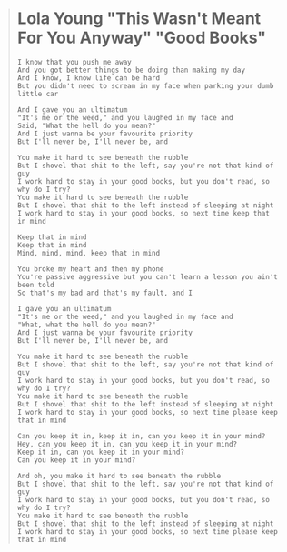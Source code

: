 > # **Lola Young "This Wasn't Meant For You Anyway" "Good Books"**
>
>```
> I know that you push me away
> And you got better things to be doing than making my day
> And I know, I know life can be hard
> But you didn't need to scream in my face when parking your dumb little car
>
> And I gave you an ultimatum
> "It's me or the weed," and you laughed in my face and
> Said, "What the hell do you mean?"
> And I just wanna be your favourite priority
> But I'll never be, I'll never be, and
>
> You make it hard to see beneath the rubble
> But I shovel that shit to the left, say you're not that kind of guy
> I work hard to stay in your good books, but you don't read, so why do I try?
> You make it hard to see beneath the rubble
> But I shovel that shit to the left instead of sleeping at night
> I work hard to stay in your good books, so next time keep that in mind
>
> Keep that in mind
> Keep that in mind
> Mind, mind, mind, keep that in mind
>
> You broke my heart and then my phone
> You're passive aggressive but you can't learn a lesson you ain't been told
> So that's my bad and that's my fault, and I
>
> I gave you an ultimatum
> "It's me or the weed," and you laughed in my face and
> "What, what the hell do you mean?"
> And I just wanna be your favourite priority
> But I'll never be, I'll never be, and
>
> You make it hard to see beneath the rubble
> But I shovel that shit to the left, say you're not that kind of guy
> I work hard to stay in your good books, but you don't read, so why do I try?
> You make it hard to see beneath the rubble
> But I shovel that shit to the left instead of sleeping at night
> I work hard to stay in your good books, so next time please keep that in mind
>
> Can you keep it in, keep it in, can you keep it in your mind?
> Hey, can you keep it in, can you keep it in your mind?
> Keep it in, can you keep it in your mind?
> Can you keep it in your mind?
>
> And oh, you make it hard to see beneath the rubble
> But I shovel that shit to the left, say you're not that kind of guy
> I work hard to stay in your good books, but you don't read, so why do I try?
> You make it hard to see beneath the rubble
> But I shovel that shit to the left instead of sleeping at night
> I work hard to stay in your good books, so next time please keep that in mind
>```